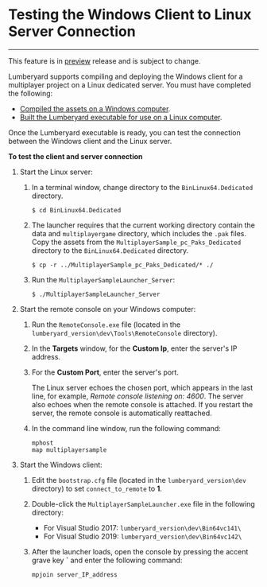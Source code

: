 # Testing the Windows Client to Linux Server Connection<a name="linux-test-windows-client-linux-server-connection"></a>

****  
This feature is in [preview](https://docs.aws.amazon.com/lumberyard/latest/userguide/ly-glos-chap.html#preview) release and is subject to change\. 

Lumberyard supports compiling and deploying the Windows client for a multiplayer project on a Linux dedicated server\. You must have completed the following:
+ [Compiled the assets on a Windows computer](linux-compile-assets-on-windows.md)\.
+ [Built the Lumberyard executable for use on a Linux computer](linux-build-lumberyard-executable.md)\.

Once the Lumberyard executable is ready, you can test the connection between the Windows client and the Linux server\.

**To test the client and server connection**

1. Start the Linux server:

   1. In a terminal window, change directory to the `BinLinux64.Dedicated` directory\.

      ```
      $ cd BinLinux64.Dedicated
      ```

   1. The launcher requires that the current working directory contain the data and `multiplayergame` directory, which includes the `.pak` files\. Copy the assets from the `MultiplayerSample_pc_Paks_Dedicated` directory to the `BinLinux64.Dedicated` directory\.

      ```
      $ cp -r ../MultiplayerSample_pc_Paks_Dedicated/* ./
      ```

   1. Run the `MultiplayerSampleLauncher_Server`:

      ```
      $ ./MultiplayerSampleLauncher_Server
      ```

1. Start the remote console on your Windows computer:

   1. Run the `RemoteConsole.exe` file \(located in the `lumberyard_version\dev\Tools\RemoteConsole` directory\)\.

   1. In the **Targets** window, for the **Custom Ip**, enter the server's IP address\.

   1. For the **Custom Port**, enter the server's port\.

      The Linux server echoes the chosen port, which appears in the last line, for example, *Remote console listening on: 4600*\. The server also echoes when the remote console is attached\. If you restart the server, the remote console is automatically reattached\.

   1. In the command line window, run the following command:

      ```
      mphost
      map multiplayersample
      ```

1. Start the Windows client:

   1. Edit the `bootstrap.cfg` file \(located in the `lumberyard_version\dev` directory\) to set `connect_to_remote` to **1**\.

   1. Double\-click the `MultiplayerSampleLauncher.exe` file in the following directory:
      + For Visual Studio 2017: `lumberyard_version\dev\Bin64vc141\`
      + For Visual Studio 2019: `lumberyard_version\dev\Bin64vc142\`

   1. After the launcher loads, open the console by pressing the accent grave key **`** and enter the following command: 

      ```
      mpjoin server_IP_address
      ```